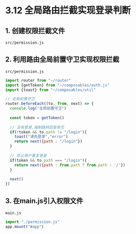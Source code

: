 # 3.12 全局路由拦截实现登录判断

## 1. 创建权限拦截文件

`src/permission.js`



## 2. 利用路由全局前置守卫实现权限拦截

`src/permission.js`

```javascript
import router from "~/router"
import {getToken} from "~/composables/auth.js"
import {toast} from "~/composables/util"

// 全局前置守卫
router.beforeEach((to, from, next) => {
  console.log("全局前置守卫")
  
  const token = getToken()
  
  // 没有登录,强制跳转回登录页
  if(!token && to.path != "/login"){
    toast("请先登录","error")
    return next({path : "/login"})
  }
  
  // 防止用户重复登录
  if(token && to.path === "/login"){
    return next({path : from.path ? from.path : '/'})
  }
  
  next()
})
```



## 3. 在main.js引入权限文件

`main.js`

```javascript
import "./permission.js"
app.mount("#app")
```

